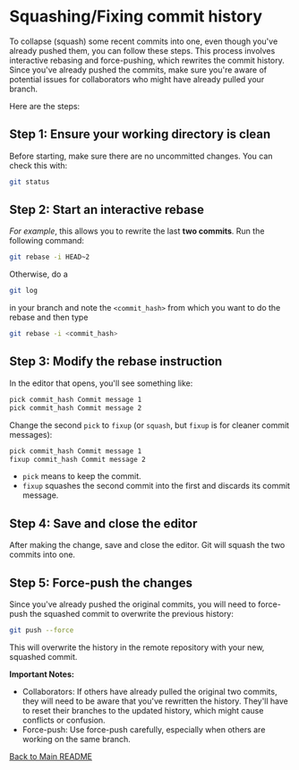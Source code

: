 # Squashing/Fixing commit history

To collapse (squash) some recent commits into one, even though you've already pushed them, you can follow these steps. This process involves interactive rebasing and force-pushing, which rewrites the commit history. Since you've already pushed the commits, make sure you're aware of potential issues for collaborators who might have already pulled your branch.

Here are the steps:

## Step 1: Ensure your working directory is clean

Before starting, make sure there are no uncommitted changes. You can check this with:

```bash
git status
```

## Step 2: Start an interactive rebase

*For example*, this allows you to rewrite the last **two commits**. Run the following command: 

```bash
git rebase -i HEAD~2
```

Otherwise, do a 
```bash
git log
```
in your branch and note the `<commit_hash>` from which you want to do the rebase and then type
```bash
git rebase -i <commit_hash>
```


## Step 3: Modify the rebase instruction

In the editor that opens, you'll see something like:

```bash
pick commit_hash Commit message 1
pick commit_hash Commit message 2
```

Change the second `pick` to `fixup` (or `squash`, but `fixup` is for cleaner commit messages):

```bash
pick commit_hash Commit message 1
fixup commit_hash Commit message 2
```

- `pick` means to keep the commit.
- `fixup` squashes the second commit into the first and discards its commit message.

## Step 4: Save and close the editor

After making the change, save and close the editor. Git will squash the two commits into one.

## Step 5: Force-push the changes

Since you've already pushed the original commits, you will need to force-push the squashed commit to overwrite the previous history:

```bash
git push --force
```
This will overwrite the history in the remote repository with your new, squashed commit.

**Important Notes:**
- Collaborators: If others have already pulled the original two commits, they will need to be aware that you've rewritten the history. They'll have to reset their branches to the updated history, which might cause conflicts or confusion.
- Force-push: Use force-push carefully, especially when others are working on the same branch.



[Back to Main README](../README.md)
